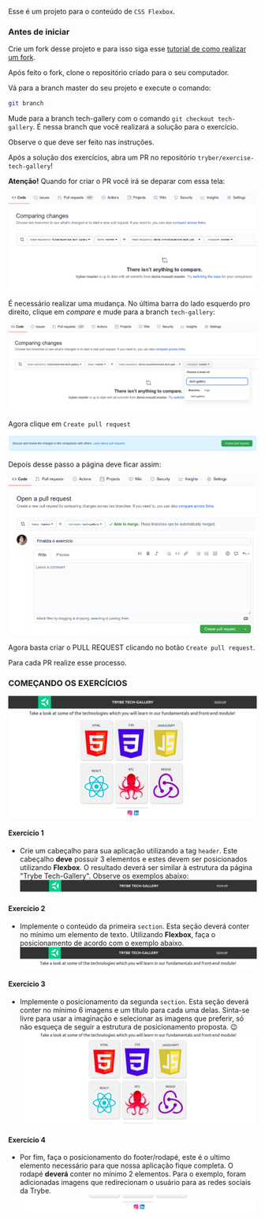 Esse é um projeto para o conteúdo de `CSS Flexbox`.

### Antes de iniciar

Crie um fork desse projeto e para isso siga esse [tutorial de como realizar um fork](https://guides.github.com/activities/forking/).

Após feito o fork, clone o repositório criado para o seu computador.

Vá para a branch master do seu projeto e execute o comando:

```bash
git branch
```

Mude para a branch tech-gallery com o comando `git checkout tech-gallery`. É nessa branch que você realizará a solução para o exercício.

Observe o que deve ser feito nas instruções.

Após a solução dos exercícios, abra um PR no repositório `tryber/exercise-tech-gallery`!

**Atenção!** Quando for criar o PR você irá se deparar com essa tela:

![PR do exercício](images/example-pr.png)

É necessário realizar uma mudança. No última barra do lado esquerdo pro direito, clique em *compare* e mude para a branch `tech-gallery`:

![Mudando head do repositório](images/change-head.png)

Agora clique em `Create pull request`

![](images/create-pull-request.png)

Depois desse passo a página deve ficar assim:

![Após mudança](images/after-change.png)

Agora basta criar o PULL REQUEST clicando no botão `Create pull request`.

Para cada PR realize esse processo.

### COMEÇANDO OS EXERCÍCIOS

![Trybe Gallery Preview](images/trybe-tech-gallery.jpeg)

#### Exercício 1
- Crie um cabeçalho para sua aplicação utilizando a tag `header`. Este cabeçalho **deve** possuir 3 elementos e estes devem ser posicionados utilizando **Flexbox**. O resultado deverá ser similar à estrutura da página "Trybe Tech-Gallery". Observe os exemplos abaixo:
![Header Exemple](images/trybe-tech-gallery-header.jpeg)

#### Exercício 2
- Implemente o conteúdo da primeira `section`. Esta seção deverá conter no mínimo um elemento de texto. Utilizando **Flexbox**, faça o posicionamento de acordo com o exemplo abaixo.
![Text Sextion Exemple](images/trybe-tech-gallery-text.jpeg)

#### Exercício 3
- Implemente o posicionamento da segunda `section`. Esta seção deverá conter  no mínimo 6 imagens e um título para cada uma delas. Sinta-se livre para usar a imaginação e selecionar as imagens que preferir, só não esqueça de seguir a estrutura de posicionamento proposta. 😉
![Gallery Cards Exemple](images/trybe-tech-gallery-cards.jpeg)

#### Exercício 4
- Por fim, faça o posicionamento do footer/rodapé, este é o ultimo elemento necessário para que nossa aplicação fique completa. O rodapé **deverá** conter no mínimo 2 elementos. Para o exemplo, foram adicionadas imagens que redirecionam o usuário para as redes sociais da Trybe.
![Gallery Footer Exemple](images/trybe-tech-gallery-footer.jpeg)
